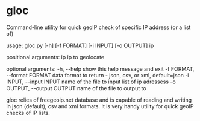 # gloc
Command-line utility for quick geoIP check of specific IP address (or a list of)

usage: gloc.py [-h] [-f FORMAT] [-i INPUT] [-o OUTPUT] ip

positional arguments:
  ip                    ip to geolocate
  
optional arguments:
  -h, --help            show this help message and exit
  -f FORMAT, --format FORMAT
                        data format to return - json, csv, or xml, default=json
  -i INPUT, --input INPUT
                        name of the file to input list of ip adressess
  -o OUTPUT, --output OUTPUT
                        name of the file to output to
                                              
  gloc relies of freegeoip.net database and is capable of reading and writing in json (default), csv and xml formats.
  It is very handy utility for quick geoIP checks of IP lists.
